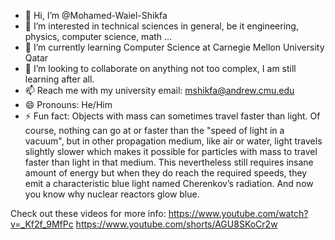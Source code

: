 - 👋 Hi, I’m @Mohamed-Waiel-Shikfa
- 👀 I’m interested in technical sciences in general, be it engineering, physics, computer science, math ...  
- 🌱 I’m currently learning Computer Science at Carnegie Mellon University Qatar
- 💞️ I’m looking to collaborate on anything not too complex, I am still learning after all.
- 📫 Reach me with my university email: mshikfa@andrew.cmu.edu 
- 😄 Pronouns: He/Him
- ⚡ Fun fact: Objects with mass can sometimes travel faster than light. Of course, nothing can go at or faster
        than the "speed of light in a vacuum", but in other propagation medium, like air or water, light travels
        slightly slower which makes it possible for particles with mass to travel faster than light in that medium.
        This nevertheless still requires insane amount of energy but when they do reach the required speeds, they emit
        a characteristic blue light named Cherenkov’s radiation. And now you know why nuclear reactors glow blue.
  
Check out these videos for more info:
https://www.youtube.com/watch?v=_Kf2f_9MfPc
https://www.youtube.com/shorts/AGU8SKoCr2w

<!---
Mohamed-Waiel-Shikfa/Mohamed-Waiel-Shikfa is a ✨ special ✨ repository because its `README.md` (this file) appears on your GitHub profile.
You can click the Preview link to take a look at your changes.
--->
